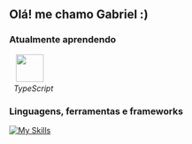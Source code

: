 ## Olá! me chamo Gabriel :)

### Atualmente aprendendo
&nbsp;&nbsp;&nbsp;<img src="https://cdn.jsdelivr.net/gh/devicons/devicon@latest/icons/typescript/typescript-original.svg" height="50" />
<br>&nbsp;&nbsp;*TypeScript*

### Linguagens, ferramentas e frameworks
[![My Skills](https://skillicons.dev/icons?i=js,html,css,git,github,nodejs,express,react,styledcomponents,webpack,mongodb)](https://skillicons.dev)


          
          
          
          
          
          

          

